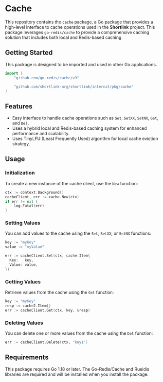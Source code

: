 # Cache

This repository contains the `cache` package, a Go package that provides a high-level interface to cache operations used 
in the **Shortlink** project. This package leverages `go-redis/cache` to provide a comprehensive caching solution 
that includes both local and Redis-based caching.

## Getting Started

This package is designed to be imported and used in other Go applications.

```go
import (
	"github.com/go-redis/cache/v9"

	"github.com/shortlink-org/shortlink/internal/pkg/cache"
)
```

## Features

- Easy interface to handle cache operations such as `Set`, `SetXX`, `SetNX`, `Get`, and `Del`.
- Uses a hybrid local and Redis-based caching system for enhanced performance and scalability.
- Uses TinyLFU (Least Frequently Used) algorithm for local cache eviction strategy.

## Usage

### Initialization

To create a new instance of the cache client, use the `New` function:

```go
ctx := context.Background()
cacheClient, err := cache.New(ctx)
if err != nil {
    log.Fatal(err)
}
```

### Setting Values

You can add values to the cache using the `Set`, `SetXX`, or `SetNX` functions:

```go
key := "myKey"
value := "myValue"

err := cacheClient.Set(ctx, cache.Item{
  Key:   key,
  Value: value,
})
```

### Getting Values

Retrieve values from the cache using the `Get` function:

```go
key := "myKey"
resp := cache2.Item{}
err := cacheClient.Get(ctx, key, &resp)
```

### Deleting Values

You can delete one or more values from the cache using the `Del` function:

```go
err := cacheClient.Delete(ctx, "key1")
```

## Requirements

This package requires Go 1.18 or later. The Go-Redis/Cache and Rueidis libraries are required and will be installed when you install the package.
